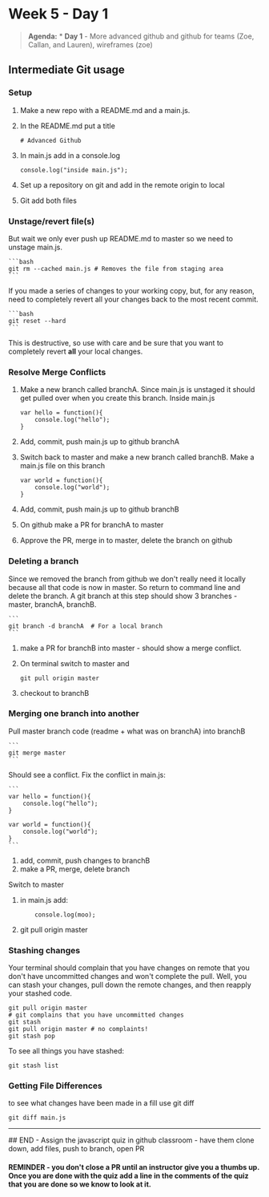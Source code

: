 # Week 5 - Day 1

> **Agenda:** * **Day 1** - More advanced github and github for teams (Zoe, Callan, and Lauren), wireframes (zoe)


## Intermediate Git usage
### Setup
1.  Make a new repo with a README.md and a main.js.  
2.  In the README.md put a title 

	```
	# Advanced Github
	```

3.  In main.js add in a console.log
	```
	console.log("inside main.js");
	```
4.  Set up a repository on git and add in the remote origin to local
5.  Git add both files 


### Unstage/revert file(s)
But wait we only ever push up README.md to master so we need to unstage main.js.

	```bash
	git rm --cached main.js # Removes the file from staging area
	```

If you made a series of changes to your working copy, but, for any reason, need to completely revert all your changes back to the most recent commit. 

	```bash
	git reset --hard
	```

This is destructive, so use with care and be sure that you want to completely revert **all** your local changes.

### Resolve Merge Conflicts
1.  Make a new branch called branchA.  Since main.js is unstaged it should get pulled over when you create this branch.  Inside main.js

	```
	var hello = function(){
		console.log("hello");
	}
	```
2. Add, commit, push main.js up to github branchA
3. Switch back to master and make a new branch called branchB.  Make a main.js file on this branch

	```
	var world = function(){
		console.log("world");
	}
	```
4. Add, commit, push main.js up to github branchB
5. On github make a PR for branchA to master
6.  Approve the PR, merge in to master, delete the branch on github

### Deleting a branch
Since we removed the branch from github we don't really need it locally because all that code is now in master. So return to command line and delete the branch. A git branch at this step should show 3 branches - master, branchA, branchB.

	```
	git branch -d branchA  # For a local branch
	```

1.  make a PR for branchB into master - should show a merge conflict. 
2.  On terminal switch to master and

	```
	git pull origin master
	```
3.  checkout to branchB


### Merging one branch into another
Pull master branch code (readme + what was on branchA) into branchB

	```
	git merge master
	```

Should see a conflict.  Fix the conflict in main.js:
	
	```
	var hello = function(){
		console.log("hello");
	}

	var world = function(){
		console.log("world");
	}
	```

1. add, commit, push changes to branchB
2. make a PR, merge, delete branch

Switch to master
1. in main.js add:

	```
		console.log(moo);
	```

2.  git pull origin master

### Stashing changes
Your terminal should complain that you have changes on remote that you don't have uncommitted changes and won't complete the pull. Well, you can stash your changes, pull down the remote changes, and then reapply your stashed code.

```
git pull origin master
# git complains that you have uncommitted changes
git stash
git pull origin master # no complaints!
git stash pop
```

To see all things you have stashed:
```
git stash list
```

### Getting File Differences
to see what changes have been made in a fill use git diff

```
git diff main.js
```

<hr/>
## END - Assign the javascript quiz in github classroom - have them clone down, add files, push to branch, open PR

#### REMINDER - you don't close a PR until an instructor give you a thumbs up.  Once you are done with the quiz add a line in the comments of the quiz that you are done so we know to look at it.